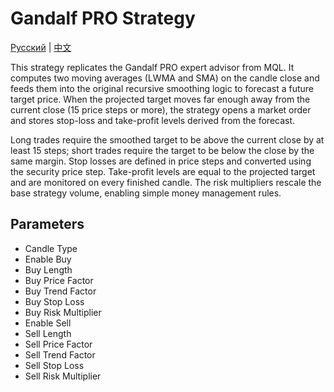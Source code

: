 # Gandalf PRO Strategy
[Русский](README_ru.md) | [中文](README_cn.md)

This strategy replicates the Gandalf PRO expert advisor from MQL. It computes two moving averages (LWMA and SMA) on the candle close
and feeds them into the original recursive smoothing logic to forecast a future target price. When the projected target moves far
enough away from the current close (15 price steps or more), the strategy opens a market order and stores stop-loss and take-profit
levels derived from the forecast.

Long trades require the smoothed target to be above the current close by at least 15 steps; short trades require the target to be
below the close by the same margin. Stop losses are defined in price steps and converted using the security price step. Take-profit
levels are equal to the projected target and are monitored on every finished candle. The risk multipliers rescale the base strategy
volume, enabling simple money management rules.

## Parameters
- Candle Type
- Enable Buy
- Buy Length
- Buy Price Factor
- Buy Trend Factor
- Buy Stop Loss
- Buy Risk Multiplier
- Enable Sell
- Sell Length
- Sell Price Factor
- Sell Trend Factor
- Sell Stop Loss
- Sell Risk Multiplier
